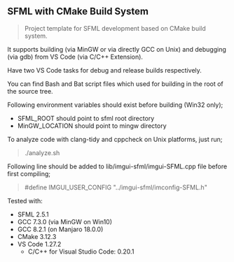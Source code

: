 ## SFML with CMake Build System

> Project template for SFML development based on CMake build system.

It supports building (via MinGW or via directly GCC on Unix) and debugging (via gdb) from VS Code (via C/C++ Extension).

Have two VS Code tasks for debug and release builds respectively.

You can find Bash and Bat script files which used for building in the root of the source tree.

Following environment variables should exist before building (Win32 only);

- SFML_ROOT should point to sfml root directory
- MinGW_LOCATION should point to mingw directory

To analyze code with clang-tidy and cppcheck on Unix platforms, just run;

> ./analyze.sh

Following line should be added to lib/imgui-sfml/imgui-SFML.cpp file before first compiling;
> #define IMGUI_USER_CONFIG "../imgui-sfml/imconfig-SFML.h"

Tested with:

- SFML 2.5.1
- GCC 7.3.0 (via MinGW on Win10)
- GCC 8.2.1 (on Manjaro 18.0.0)
- CMake 3.12.3
- VS Code 1.27.2
  - C/C++ for Visual Studio Code: 0.20.1
